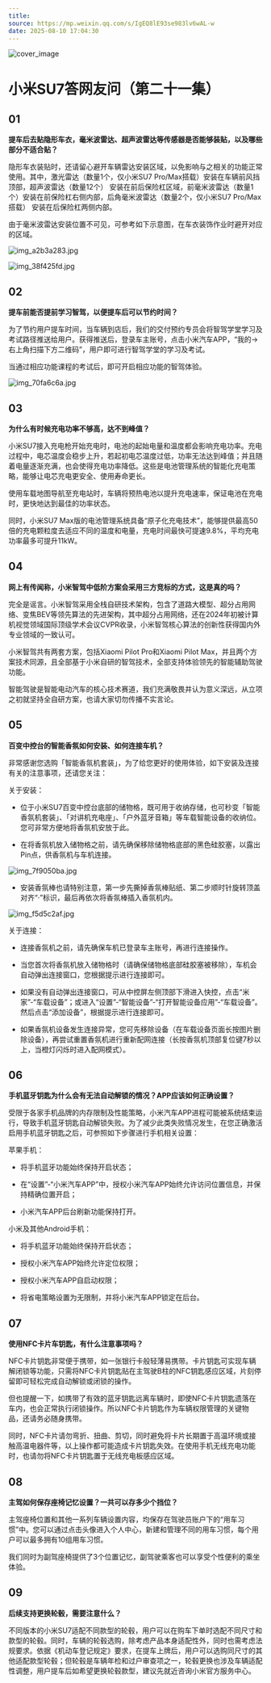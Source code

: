 ```yaml
---
title: 
source: https://mp.weixin.qq.com/s/IgEQ8lE93se983lv6wAL-w
date: 2025-08-10 17:04:30
---
```


![cover_image](images/img_678b62b5.jpg)


#  小米SU7答网友问（第二十一集）




## **01**


**提车后去贴隐形车衣，毫米波雷达、超声波雷达等传感器是否能够装贴，以及哪些部分不适合贴？**

隐形车衣装贴时，还请留心避开车辆雷达安装区域，以免影响与之相关的功能正常使用。其中，激光雷达（数量1个，仅小米SU7 Pro/Max搭载）安装在车辆前风挡顶部，超声波雷达（数量12个） 安装在前后保险杠区域，前毫米波雷达（数量1个）安装在前保险杠右侧内部，后角毫米波雷达（数量2个，仅小米SU7 Pro/Max搭载） 安装在后保险杠两侧内部。

由于毫米波雷达安装位置不可见，可参考如下示意图，在车衣装饰作业时避开对应的区域。

  

![img_a2b3a283.jpg](images/img_a2b3a283.jpg)

![img_38f425fd.jpg](images/img_38f425fd.jpg)


## **02**


**提车前能否提前学习智驾，以便提车后可以节约时间？**

为了节约用户提车时间，当车辆到店后，我们的交付预约专员会将智驾学堂学习及考试路径推送给用户。获得推送后，登录车主账号，点击小米汽车APP，“我的→右上角扫描下方二维码”，用户即可进行智驾学堂的学习及考试。

当通过相应功能课程的考试后，即可开启相应功能的智驾体验。

  

![img_70fa6c6a.jpg](images/img_70fa6c6a.jpg)


## **03**


**为什么有时候充电功率不够高，达不到峰值？**

小米SU7接入充电枪开始充电时，电池的起始电量和温度都会影响充电功率。充电过程中，电芯温度会稳步上升，若起初电芯温度过低，功率无法达到峰值；并且随着电量逐渐充满，也会使得充电功率降低。这些是电池管理系统的智能化充电策略，能够让电芯充电更安全、使用寿命更长。

使用车载地图导航至充电站时，车辆将预热电池以提升充电速率，保证电池在充电时，更快地达到最佳的功率状态。

同时，小米SU7 Max版的电池管理系统具备“原子化充电技术”，能够提供最高50倍的充电颗粒度去适应不同的温度和电量，充电时间最快可提速9.8%，平均充电功率最多可提升11kW。

  


## **04**


**网上有传闻称，小米智驾中低阶方案会采用三方竞标的方式，这是真的吗？**

完全是谣言。小米智驾采用全栈自研技术架构，包含了道路大模型、超分占用网络、变焦BEV等领先算法的先进架构，其中超分占用网络，还在2024年初被计算机视觉领域国际顶级学术会议CVPR收录，小米智驾核心算法的创新性获得国内外专业领域的一致认可。

小米智驾共有两套方案，包括Xiaomi Pilot Pro和Xiaomi Pilot Max，并且两个方案技术同源，且全部基于小米自研的智驾技术，全部支持体验领先的智能辅助驾驶功能。

智能驾驶是智能电动汽车的核心技术赛道，我们充满敬畏并认为意义深远，从立项之初就坚持全自研方案，也请大家切勿传播不实言论。

  


## **05**


**百变中控台的智能香氛如何安装、如何连接车机？**

非常感谢您选购「智能香氛机套装」，为了给您更好的使用体验，如下安装及连接有关的注意事项，还请您关注：

关于安装：

  * 位于小米SU7百变中控台底部的储物格，既可用于收纳存储，也可秒变「智能香氛机套装」、「对讲机充电座」、「户外蓝牙音箱」等车载智能设备的收纳位。您可非常方便地将香氛机安放于此。

  * 在将香氛机放入储物格之前，请先确保移除储物格底部的黑色硅胶塞，以露出Pin点，供香氛机与车机连接。

![img_7f9050ba.jpg](images/img_7f9050ba.jpg)

  * 安装香氛棒也请特别注意，第一步先撕掉香氛棒贴纸、第二步顺时针旋转顶盖对齐“·”标识，最后再依次将香氛棒插入香氛机内。

![img_f5d5c2af.jpg](images/img_f5d5c2af.jpg)

  

关于连接：

  * 连接香氛机之前，请先确保车机已登录车主账号，再进行连接操作。

  * 当您首次将香氛机放入储物格时（请确保储物格底部硅胶塞被移除），车机会自动弹出连接窗口，您根据提示进行连接即可。

  * 如果没有自动弹出连接窗口，可从中控屏左侧顶部下滑进入快控，点击“米家”-“车载设备”；或进入“设置”-“智能设备”-“打开智能设备应用”-“车载设备”。然后点击“添加设备”，根据提示进行连接即可。

  * 如果香氛机设备发生连接异常，您可先移除设备（在车载设备页面长按图片删除设备），再尝试重置香氛机进行重新配网连接（长按香氛机顶部复位键7秒以上，当橙灯闪烁时进入配网模式）。

  


## **06**


**手机蓝牙钥匙为什么会有无法自动解锁的情况？APP应该如何正确设置？**

受限于各家手机品牌的内存限制及性能策略，小米汽车APP进程可能被系统结束运行，导致手机蓝牙钥匙自动解锁失败。为了减少此类失败情况发生，在您正确激活启用手机蓝牙钥匙之后，可参照如下步骤进行手机相关设置：

苹果手机：

  * 将手机蓝牙功能始终保持开启状态；

  * 在“设置”-“小米汽车APP”中，授权小米汽车APP始终允许访问位置信息，并保持精确位置开启；

  * 小米汽车APP后台刷新功能保持打开。

小米及其他Android手机：

  * 将手机蓝牙功能始终保持开启状态；

  * 授权小米汽车APP始终允许定位权限；

  * 授权小米汽车APP自启动权限；

  * 将省电策略设置为无限制，并将小米汽车APP锁定在后台。


## **07**


**使用NFC卡片车钥匙，有什么注意事项吗？**

NFC卡片钥匙非常便于携带，如一张银行卡般轻薄易携带。卡片钥匙可实现车辆解闭锁等功能，只需将NFC卡片钥匙贴在主驾驶B柱的NFC钥匙感应区域，片刻停留即可轻松完成自动解锁或闭锁的操作。

但也提醒一下，如携带了有效的蓝牙钥匙远离车辆时，即使NFC卡片钥匙遗落在车内，也会正常执行闭锁操作。所以NFC卡片钥匙作为车辆权限管理的关键物品，还请务必随身携带。

同时，NFC卡片请勿弯折、扭曲、剪切，同时避免将卡片长期置于高温环境或接触高温电器件等，以上操作都可能造成卡片钥匙失效。在使用手机无线充电功能时，也请勿将NFC卡片钥匙置于无线充电板感应区域。

  


## **08**


**主驾如何保存座椅记忆设置？一共可以存多少个挡位？**

主驾座椅位置和其他一系列车辆设置内容，均保存在驾驶员账户下的“用车习惯”中。您可以通过点击头像进入个人中心，新建和管理不同的用车习惯，每个用户可以最多拥有10组用车习惯。

我们同时为副驾座椅提供了3个位置记忆，副驾驶乘客也可以享受个性便利的乘坐体验。

  


## **09**


**后续支持更换轮毂，需要注意什么？**

不同版本的小米SU7适配不同款型的轮毂，用户可以在购车下单时选配不同尺寸和款型的轮毂。同时，车辆的轮毂选购，除考虑产品本身适配性外，同时也需考虑法规要求。依据《机动车登记规定》要求，在提车上牌后，用户可以选购同尺寸的其他适配款型轮毂；但轮毂是车辆年检和过户审查项之一，轮毂更换也涉及车辆适配性调整，用户提车后如希望更换轮毂款型，建议先就近咨询小米官方服务中心。

  

